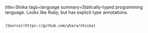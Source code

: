 title=Shiika
tags=language
summary=Statically-typed programming language. Looks like Ruby, but has explicit type annotations.
~~~~~~

[Source](https://github.com/yhara/shiika)

